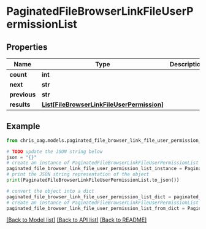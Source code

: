 # PaginatedFileBrowserLinkFileUserPermissionList


## Properties

Name | Type | Description | Notes
------------ | ------------- | ------------- | -------------
**count** | **int** |  | [optional] 
**next** | **str** |  | [optional] 
**previous** | **str** |  | [optional] 
**results** | [**List[FileBrowserLinkFileUserPermission]**](FileBrowserLinkFileUserPermission.md) |  | [optional] 

## Example

```python
from chris_oag.models.paginated_file_browser_link_file_user_permission_list import PaginatedFileBrowserLinkFileUserPermissionList

# TODO update the JSON string below
json = "{}"
# create an instance of PaginatedFileBrowserLinkFileUserPermissionList from a JSON string
paginated_file_browser_link_file_user_permission_list_instance = PaginatedFileBrowserLinkFileUserPermissionList.from_json(json)
# print the JSON string representation of the object
print(PaginatedFileBrowserLinkFileUserPermissionList.to_json())

# convert the object into a dict
paginated_file_browser_link_file_user_permission_list_dict = paginated_file_browser_link_file_user_permission_list_instance.to_dict()
# create an instance of PaginatedFileBrowserLinkFileUserPermissionList from a dict
paginated_file_browser_link_file_user_permission_list_from_dict = PaginatedFileBrowserLinkFileUserPermissionList.from_dict(paginated_file_browser_link_file_user_permission_list_dict)
```
[[Back to Model list]](../README.md#documentation-for-models) [[Back to API list]](../README.md#documentation-for-api-endpoints) [[Back to README]](../README.md)


